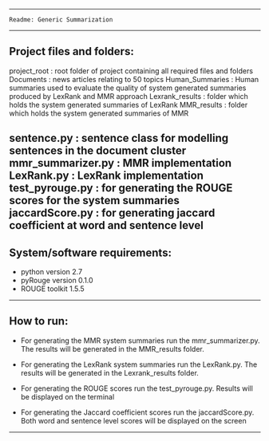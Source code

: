 -------------------------------------------------------------------------------------------------------------------------------
	Readme: Generic Summarization
-------------------------------------------------------------------------------------------------------------------------------
  Project files and folders:
-------------------------------------------------------------------------------------------------------------------------------
project_root	: root folder of project containing all required files and folders
Documents	: news articles relating to 50 topics
Human_Summaries	: Human summaries used to evaluate the quality of system generated
		  summaries produced by LexRank and MMR approach
Lexrank_results	: folder which holds the system generated summaries of LexRank
MMR_results	: folder which holds the system generated summaries of MMR

sentence.py	: sentence class for modelling sentences in the document cluster
mmr_summarizer.py	: MMR implementation
LexRank.py	: LexRank implementation
test_pyrouge.py	: for generating the ROUGE scores for the system summaries
jaccardScore.py	: for generating jaccard coefficient at word and sentence level
-------------------------------------------------------------------------------------------------------------------------------
  System/software requirements:
-------------------------------------------------------------------------------------------------------------------------------
- python version 2.7
- pyRouge version 0.1.0
- ROUGE toolkit 1.5.5
-------------------------------------------------------------------------------------------------------------------------------
  How to run:
-------------------------------------------------------------------------------------------------------------------------------
- For generating the MMR system summaries run the mmr_summarizer.py. The results will be 
generated in the MMR_results folder.

- For generating the LexRank system summaries run the LexRank.py. The results will be generated 
in the Lexrank_results folder.

- For generating the ROUGE scores run the test_pyrouge.py. Results will be displayed on the terminal

- For generating the Jaccard coefficient scores run the jaccardScore.py. Both word and sentence 
level scores will be displayed on the screen
-------------------------------------------------------------------------------------------------------------------------------